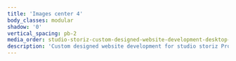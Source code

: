 ```yaml
---
title: 'Images center 4'
body_classes: modular
shadow: '0'
vertical_spacing: pb-2
media_order: studio-storiz-custom-designed-website-development-desktop-3.jpg
description: 'Custom designed website development for studio storiz Project single page on desktop'
---
```


